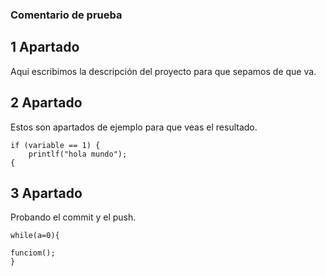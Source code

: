 ### Comentario de prueba

## 1 Apartado

Aqui escribimos la descripción del proyecto para que sepamos de que va.

## 2 Apartado

Estos son apartados de ejemplo para que veas el resultado.

```
if (variable == 1) {
    printlf("hola mundo");
{
```

## 3 Apartado

Probando el commit y el push.

```$xslt
while(a=0){

funciom();
}
```